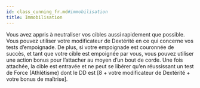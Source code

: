 ```yaml
---
id: class_cunning_fr.md#immobilisation
title: Immobilisation
---
```


Vous avez appris à neutraliser vos cibles aussi rapidement que possible. Vous pouvez utiliser votre modificateur de Dextérité en ce qui concerne vos tests d’empoignade. De plus, si votre empoignade est couronnée de succès, et tant que votre cible est empoignée par vous, vous pouvez utiliser une action bonus pour l’attacher au moyen d’un bout de corde. Une fois attachée, la cible est entravée et ne peut se libérer qu’en réussissant un test de Force (Athlétisme) dont le DD est [8 + votre modificateur de Dextérité + votre bonus de maîtrise].

